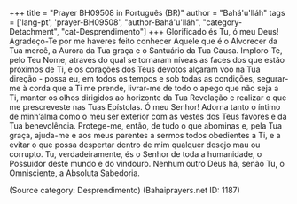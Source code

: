 +++
title = "Prayer BH09508 in Português (BR)"
author = "Bahá'u'lláh"
tags = ['lang-pt', 'prayer-BH09508', "author-Bahá'u'lláh", "category-Detachment", "cat-Desprendimento"]
+++
Glorificado és Tu, ó meu Deus! Agradeço-Te por me haveres feito conhecer Aquele que é o Alvorecer da Tua mercê, a Aurora da Tua graça e o Santuário da Tua Causa. Imploro-Te, pelo Teu Nome, através do qual se tornaram níveas as faces dos que estão próximos de Ti, e os corações dos Teus devotos alçaram voo na Tua direção - possa eu, em todos os tempos e sob todas as condições, segurar-me à corda que a Ti me prende, livrar-me de todo o apego que não seja a Ti, manter os olhos dirigidos ao horizonte da Tua Revelação e realizar o que me prescreveste nas Tuas Epístolas.
Ó meu Senhor! Adorna tanto o íntimo de minh’alma como o meu ser exterior com as vestes dos Teus favores e da Tua benevolência. Protege-me, então, de tudo o que abominas e, pela Tua graça, ajuda-me e aos meus parentes a sermos todos obedientes a Ti, e a evitar o que possa despertar dentro de mim qualquer desejo mau ou corrupto.
Tu, verdadeiramente, és o Senhor de toda a humanidade, o Possuidor deste mundo e do vindouro. Nenhum outro Deus há, senão Tu, o Omnisciente, a Absoluta Sabedoria.

(Source category: Desprendimento)
(Bahaiprayers.net ID: 1187)

